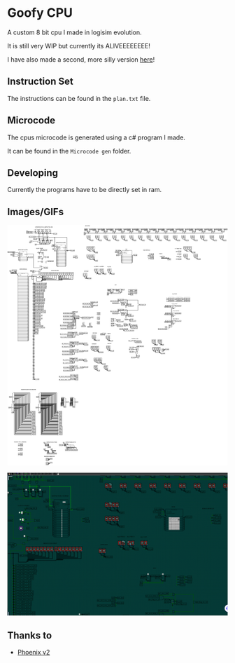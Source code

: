 # Goofy CPU
A custom 8 bit cpu I made in logisim evolution.

It is still very WIP but currently its ALIVEEEEEEEE!

I have also made a second, more silly version [here](/goofier/README.md)!



## Instruction Set
The instructions can be found in the `plan.txt` file.

## Microcode
The cpus microcode is generated using a c# program I made.

It can be found in the `Microcode gen` folder.

## Developing

Currently the programs have to be directly set in ram.

## Images/GIFs
![An image of the full cpu](./imgs/image.png)

![The cpu running a test program that adds 1 to the first register until it reaches 0x20](./imgs/cpu%20test%201.gif)


## Thanks to
* [Phoenix v2](https://github.com/Glowman554/phoenix-v2)
